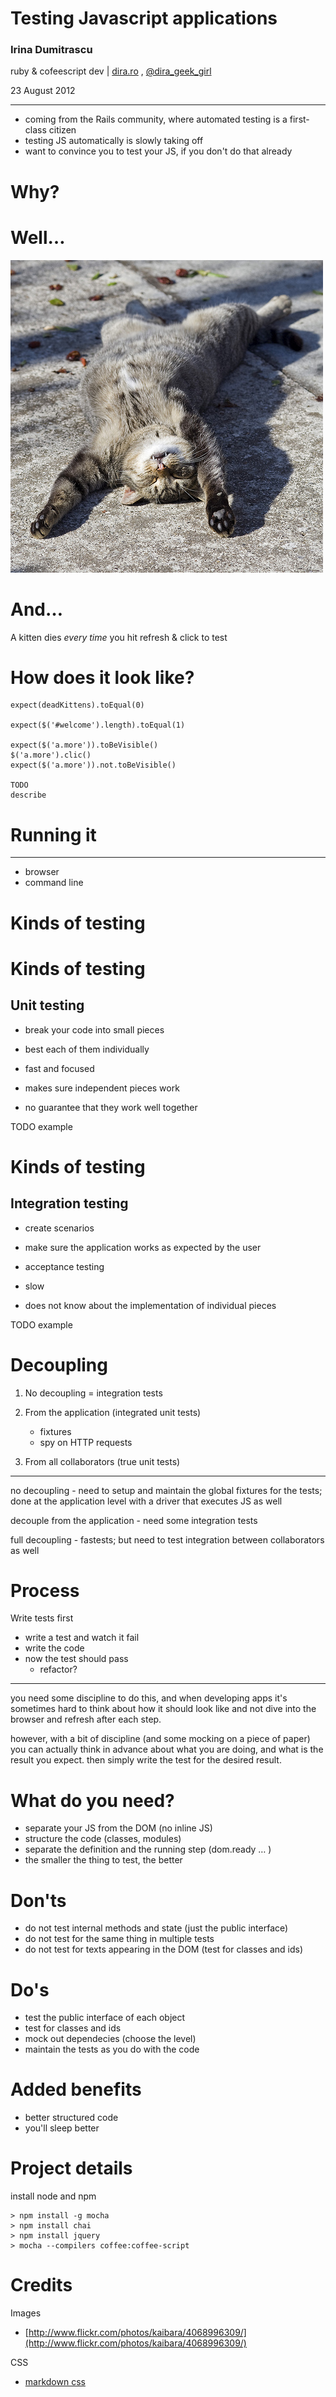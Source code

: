 # Testing Javascript applications

### Irina Dumitrascu

ruby & cofeescript dev | [dira.ro](http://dira.ro) ,  [@dira\_geek\_girl](http://twitter.com/dira_geek_girl)

23 August 2012

___
* coming from the Rails community, where automated testing is a first-class citizen
* testing JS automatically is slowly taking off
* want to convince you to test your JS, if you don't do that already


# Why?


# Well…

![](/images/sleep.jpg)


# And…

A kitten dies *every time* you hit refresh & click to test


# How does it look like?

    expect(deadKittens).toEqual(0)

    expect($('#welcome').length).toEqual(1)

    expect($('a.more')).toBeVisible()
    $('a.more').clic()
    expect($('a.more')).not.toBeVisible()

    TODO
    describe



# Running it

___

* browser
* command line

# Kinds of testing

# Kinds of testing

## Unit testing

* break your code into small pieces
* best each of them individually

* fast and focused
* makes sure independent pieces work
* no guarantee that they work well together

TODO example


# Kinds of testing

## Integration testing

* create scenarios
* make sure the application works as expected by the user
* acceptance testing

* slow
* does not know about the implementation of individual pieces


TODO example


# Decoupling

1. No decoupling = integration tests


1. From the application (integrated unit tests)
    * fixtures
    * spy on HTTP requests

1. From all collaborators (true unit tests)

___

no decoupling - need to setup and maintain the global fixtures for the tests; done at the application level with a driver that executes JS as well

decouple from the application - need some integration tests

full decoupling - fastests; but need to test integration between collaborators as well

# Process

Write tests first

* write a test and watch it fail
* write the code
* now the test should pass
  * refactor?

___
you need some discipline to do this, and when developing apps it's sometimes hard to think about how it should look like and not dive into the browser and refresh after each step.

however, with a bit of discipline (and some mocking on a piece of paper) you can actually think in advance about what you are doing, and what is the result you expect. then simply write the test for the desired result.
</div>

# What do you need?

* separate your JS from the DOM (no inline JS)
* structure the code (classes, modules)
* separate the definition and the running step (dom.ready … )
* the smaller the thing to test, the better


# Don'ts

* do not test internal methods and state (just the public interface)
* do not test for the same thing in multiple tests
* do not test for texts appearing in the DOM (test for classes and ids)


# Do's

* test the public interface of each object
* test for classes and ids
* mock out dependecies (choose the level)
* maintain the tests as you do with the code

# Added benefits

* better structured code
* you'll sleep better

# Project details

install node and npm

    > npm install -g mocha
    > npm install chai
    > npm install jquery
    > mocha --compilers coffee:coffee-script


# Credits


Images

* [http://www.flickr.com/photos/kaibara/4068996309/](http://www.flickr.com/photos/kaibara/4068996309/)

CSS

* [markdown css](http://kevinburke.bitbucket.org/markdowncss/)
